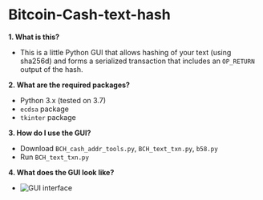 # Bitcoin-Cash-text-hash

**1. What is this?**

* This is a little Python GUI that allows hashing of your text (using sha256d) and forms a serialized transaction that includes an ```OP_RETURN ``` output of the hash. 

**2. What are the required packages?**

* Python 3.x (tested on 3.7)
* ```ecdsa``` package
* ```tkinter``` package

**3. How do I use the GUI?**
* Download ```BCH_cash_addr_tools.py```, ```BCH_text_txn.py```, ```b58.py```
* Run ```BCH_text_txn.py```

**4. What does the GUI look like?**
* ![GUI interface](./demo-pictures/Capture.PNG)
